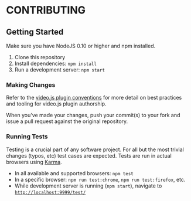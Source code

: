 # CONTRIBUTING

## Getting Started

Make sure you have NodeJS 0.10 or higher and npm installed.

1. Clone this repository
1. Install dependencies: `npm install`
1. Run a development server: `npm start`

### Making Changes

Refer to the [video.js plugin conventions][conventions] for more detail on best practices and tooling for video.js plugin authorship.

When you've made your changes, push your commit(s) to your fork and issue a pull request against the original repository.

### Running Tests

Testing is a crucial part of any software project. For all but the most trivial changes (typos, etc) test cases are expected. Tests are run in actual browsers using [Karma][karma].

- In all available and supported browsers: `npm test`
- In a specific browser: `npm run test:chrome`, `npm run test:firefox`, etc.
- While development server is running (`npm start`), navigate to [`http://localhost:9999/test/`][local]


[karma]: http://karma-runner.github.io/
[local]: http://localhost:9999/test/
[conventions]: https://github.com/videojs/generator-videojs-plugin/blob/master/docs/conventions.md
